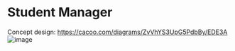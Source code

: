 # Student Manager
Concept design: https://cacoo.com/diagrams/ZvVhYS3UpG5PdbBy/EDE3A
![image](https://github.com/user-attachments/assets/e02ccd8b-64b3-4cfd-83f3-b7edf57994f1)
